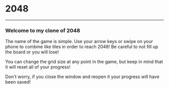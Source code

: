 # 2048
---

### Welcome to my clone of 2048

The name of the game is simple. Use your arrow keys or swipe on your phone to combine like tiles in order to reach 2048! Be careful to not fill up the board or you will lose!

You can change the grid size at any point in the game, but keep in mind that it will reset all of your progress!

Don't worry, if you close the window and reopen it your progress will have been saved!



